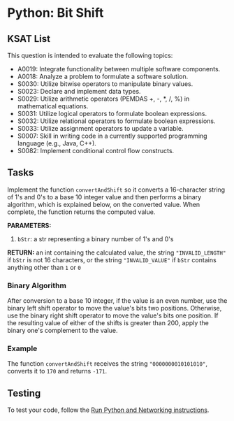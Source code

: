 # Python: Bit Shift
## KSAT List
This question is intended to evaluate the following topics:
- A0019: Integrate functionality between multiple software components.
- A0018: Analyze a problem to formulate a software solution.
- S0030: Utilize bitwise operators to manipulate binary values.
- S0023: Declare and implement data types.
- S0029: Utilize arithmetic operators (PEMDAS +, -, *, /, %) in mathematical equations.
- S0031: Utilize logical operators to formulate boolean expressions.
- S0032: Utilize relational operators to formulate boolean expressions.
- S0033: Utilize assignment operators to update a variable.
- S0007: Skill in writing code in a currently supported programming language (e.g., Java, C++).
- S0082: Implement conditional control flow constructs.

## Tasks
Implement the function `convertAndShift` so it converts a 16-character string of 1's and 0's to a base 10 integer value 
and then performs a binary algorithm, which is explained below, on the converted value. When complete, the function 
returns the computed value.

**PARAMETERS:**
1. `bStr`: a str representing a binary number of 1's and 0's

**RETURN:** an int containing the calculated value, the string `"INVALID_LENGTH"` if `bStr` is not 16 characters, or the string `"INVALID_VALUE"` if `bStr` contains anything other than `1` or `0`

### Binary Algorithm
After conversion to a base 10 integer, if the value is an even number, use the binary left shift operator to move the value's bits two positions. Otherwise, use the binary right shift operator to move the value's bits one position. If the resulting value of either of the shifts is greater than 200, apply the binary one's complement to the value. 

### Example
The function `convertAndShift` receives the string `"0000000010101010"`, converts it to `170` and returns `-171`.

## Testing
To test your code, follow the [Run Python and Networking instructions](https://gitlab.com/90cos/cyv/cyber-capability-developer-ccd/ccd-master-question-file/-/blob/master/performance/exam_files/compile-instructions.md).

